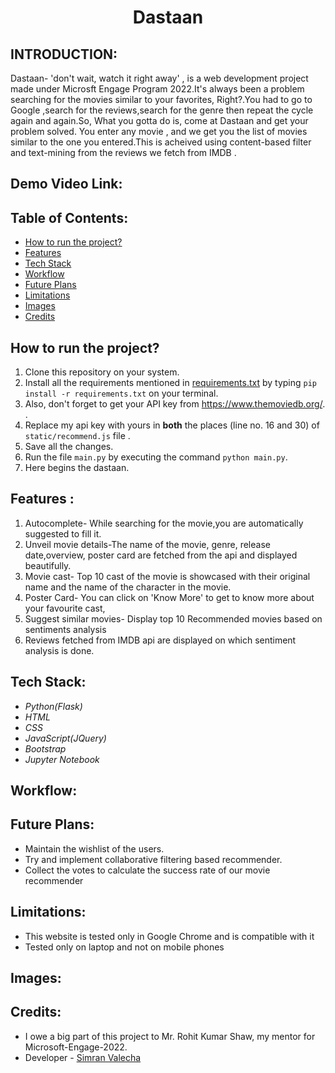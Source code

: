 <h1 align="center"><b>Dastaan</b></h1>
<p align="center">
</p>


## INTRODUCTION:
  Dastaan- 'don't wait, watch it right away' , is a web development project made under Microsft Engage Program 2022.It's always been a problem searching for the movies   similar to your favorites, Right?.You had to go to Google ,search for the reviews,search for the genre then repeat the cycle again and again.So, What you gotta do     is, come at Dastaan and get your problem solved. You enter any movie , and we get you the list of movies similar to the one you entered.This is acheived using         content-based filter and text-mining from the reviews we fetch from IMDB . 



## Demo Video Link:
  

## Table of Contents:
* [ How to run the project? ](#how_to)
* [ Features ](#features)
* [ Tech Stack ](#technologystack)
* [ Workflow  ](#models) 
* [ Future Plans ](#futureplans)
* [ Limitations ](#limitations)
* [ Images ](#images)
* [ Credits ](#credits)



## <a name="how_to"></a>How to run the project?
1) Clone this repository on your system.
2) Install all the requirements mentioned in [requirements.txt](https://github.com/Simran-Valecha/dastaan-2022/blob/master/requirements.txt) by typing `pip install -r requirements.txt` on your terminal.
3) Also, don't forget to get your API key from https://www.themoviedb.org/. .
4) Replace my api key with yours in **both** the places (line no. 16 and 30) of `static/recommend.js` file .
5) Save all the changes.
6) Run the file `main.py` by executing the command `python main.py`.
7) Here begins the dastaan.

## <a name="features"></a>Features :
1) Autocomplete- While searching for the movie,you are automatically suggested to fill it.
2) Unveil movie details-The name of the movie, genre, release date,overview, poster card are fetched from the api and displayed beautifully.
3) Movie cast- Top 10 cast of the movie is showcased with their original name and the name of the character in the movie.
4) Poster Card- You can click on 'Know More' to get to know more about your favourite cast,
5) Suggest similar movies- Display top 10 Recommended movies based on sentiments analysis
6) Reviews fetched from IMDB api are displayed on which sentiment analysis is done. 



## <a name="technologystack"></a>Tech Stack:
* _Python(Flask)_
* _HTML_
* _CSS_
* _JavaScript(JQuery)_
* _Bootstrap_
* _Jupyter Notebook_


## <a name="models"></a>Workflow:

 
 ## <a name="futureplans"></a>Future Plans:
 * Maintain the wishlist of the users.
 * Try and implement collaborative filtering based recommender.
 * Collect the votes to calculate the success rate of our movie recommender


  ## <a name="limitaions"></a>Limitations:
* This website is tested only in Google Chrome and is compatible with it
* Tested only on laptop and not on mobile phones



## <a name="images"></a>Images:


## <a name="credits"></a>Credits:
* I owe a big part of this project to Mr. Rohit Kumar Shaw, my mentor for Microsoft-Engage-2022.
* Developer - [Simran Valecha](https://github.com/Simran-Valecha)



